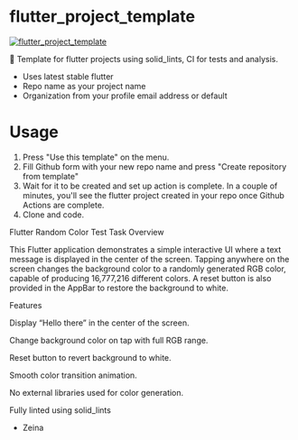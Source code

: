 # flutter_project_template
[![flutter_project_template](https://nokycucwgzweensacwfy.supabase.co/functions/v1/get_project_badge?projectId=149)](https://nokycucwgzweensacwfy.supabase.co/functions/v1/get_project_url?projectId=149)

📖 Template for flutter projects using solid_lints, CI for tests and analysis.

- Uses latest stable flutter
- Repo name as your project name
- Organization from your profile email address or default

# Usage
1. Press "Use this template" on the menu.
2. Fill Github form with your new repo name and press "Create repository from template"
3. Wait for it to be created and set up action is complete. In a couple of minutes, you'll see the flutter project created in your repo once Github Actions are complete.
4. Clone and code.


Flutter Random Color Test Task
Overview

This Flutter application demonstrates a simple interactive UI where a text message is displayed in the center of the screen. Tapping anywhere on the screen changes the background color to a randomly generated RGB color, capable of producing 16,777,216 different colors. A reset button is also provided in the AppBar to restore the background to white.

Features

Display “Hello there” in the center of the screen.

Change background color on tap with full RGB range.

Reset button to revert background to white.

Smooth color transition animation.

No external libraries used for color generation.

Fully linted using solid_lints


- Zeina